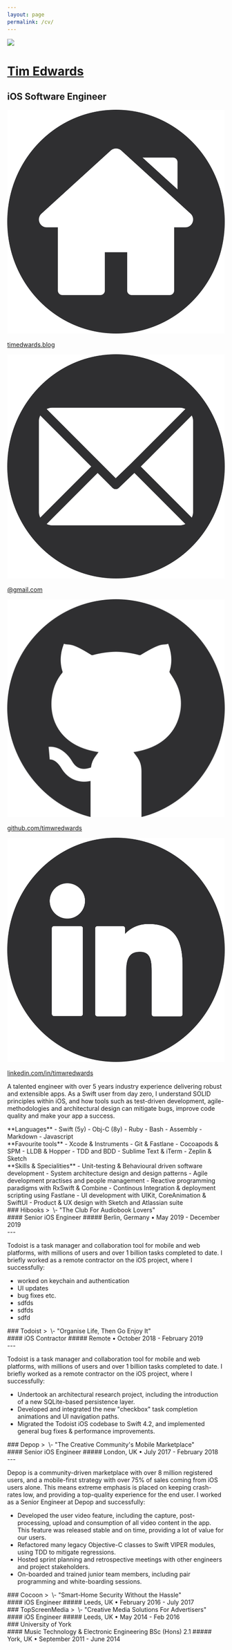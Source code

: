 ```yaml
---
layout: page
permalink: /cv/
---
```


<link rel="stylesheet" href="/assets/cv.css">

<!-- HEADER -->
<div class="header">

<a class="image" href="https://www.timedwards.blog" target=_blank>
	<img src="https://avatars0.githubusercontent.com/u/10256125">
</a>

<div class="titles">
<a href="https://www.timedwards.blog" target=_blank>
<h1>Tim Edwards</h1>
</a>
<h2>iOS Software Engineer</h2>
</div>

<div class="contact">
<a class="website" href="https://www.timedwards.blog" target=_blank>
	<img src="/images/website.svg">
	<p>timedwards.blog</p>
</a>
<a class="email" href="https://www.timedwards.blog/contact" target=_blank>
	<img src="/images/email.svg">
	<p>@gmail.com</p>
</a>
<a class="github" href="https://github.com/timwredwards" target=_blank>
	<img src="/images/github.svg">
	<p>github.com/timwredwards</p>
</a>
<a class="linkedin" href="https://www.linkedin.com/in/timwredwards" target=_blank>
	<img src="/images/linkedin.svg">
	<p>linkedin.com/in/timwredwards</p>
</a>
</div>

</div>

<!-- BIO -->
A talented engineer with over 5 years industry experience delivering robust and extensible apps. As a Swift user from day zero, I understand SOLID principles within iOS, and how tools such as test-driven development, agile-methodologies and architectural design can mitigate bugs, improve code quality and make your app a success.

<!-- SKILLS  -->
<div class="skills">
<div class="section" markdown="1">
**Languages**
- Swift (5y)
- Obj-C (8y)
- Ruby
- Bash
- Assembly
- Markdown
- Javascript
</div>

<div class="section" markdown="1">
**Favourite tools**
- Xcode & Instruments
- Git & Fastlane
- Cocoapods & SPM
- LLDB & Hopper
- TDD and BDD
- Sublime Text & iTerm
- Zeplin & Sketch
</div>

<div class="section" markdown="1">
**Skills & Specialities**
- Unit-testing & Behavioural driven software development
- System architecture design and design patterns
- Agile development practises and people management
- Reactive programming paradigms with RxSwift & Combine
- Continous Integration & deployment scripting using Fastlane
- UI development with UIKit, CoreAnimation & SwiftUI
- Product & UX design with Sketch and Atlassian suite
</div>
</div>

<!-- HIBOOKS -->
<div class="activity" markdown="1">

<div class="title" markdown="1">
### Hibooks
> &nbsp;\- "The Club For Audiobook Lovers"
</div>

<div class="details" markdown="1">
#### Senior iOS Engineer
##### Berlin, Germany • May 2019 - December 2019
</div>
---

Todoist is a task manager and collaboration tool for mobile and web platforms, with millions of users and over 1 billion tasks completed to date. I briefly worked as a remote contractor on the iOS project, where I successfully:
- worked on keychain and authentication
- UI updates
- bug fixes etc.
- sdfds
- sdfds
- sdfd

</div>

<!-- TODOIST -->
<div class="activity" markdown="1">

<div class="title" markdown="1">
### Todoist
> &nbsp;\- "Organise Life, Then Go Enjoy It"
</div>

<div class="details" markdown="1">
#### iOS Contractor
##### Remote • October 2018 - February 2019
</div>
---

Todoist is a task manager and collaboration tool for mobile and web platforms, with millions of users and over 1 billion tasks completed to date. I briefly worked as a remote contractor on the iOS project, where I successfully:
- Undertook an architectural research project, including the introduction of a new SQLite-based persistence layer.
- Developed and integrated the new "checkbox" task completion animations and UI navigation paths.
- Migrated the Todoist iOS codebase to Swift 4.2, and implemented general bug fixes & performance improvements.

</div>

<!-- DEPOP -->
<div class="activity" markdown="1">

<div class="title" markdown="1">
### Depop
> &nbsp;\- "The Creative Community's Mobile Marketplace"
</div>

<div class="details" markdown="1">
#### Senior iOS Engineer
##### London, UK • July 2017 - February 2018
</div>
---

Depop is a community-driven marketplace with over 8 million registered users, and a mobile-first strategy with over 75% of sales coming from iOS users alone. This means extreme emphasis is placed on keeping crash-rates low, and providing a top-quality experience for the end user. I worked as a Senior Engineer at Depop and successfully:
- Developed the user video feature, including the capture, post-processing, upload and consumption of all video content in the app. This feature was released stable and on time, providing a lot of value for our users.
- Refactored many legacy Objective-C classes to Swift VIPER modules, using TDD to mitigate regressions.
- Hosted sprint planning and retrospective meetings with other engineers and project stakeholders.
- On-boarded and trained junior team members, including pair programming and white-boarding sessions.

</div>


<!-- COCOON -->
<div class="activity" markdown="1">

<div class="title" markdown="1">
### Cocoon
> &nbsp;\- "Smart-Home Security Without the Hassle"
</div>

<div class="details" markdown="1">
#### iOS Engineer
##### Leeds, UK • February 2016 - July 2017
</div>

</div>

<!-- TSM -->
<div class="activity" markdown="1">

<div class="title" markdown="1">
### TopScreenMedia
> &nbsp;\- "Creative Media Solutions For Advertisers"
</div>

<div class="details" markdown="1">
#### iOS Engineer
##### Leeds, UK • May 2014 - Feb 2016
</div>

</div>

<!-- UNI -->
<div class="activity" markdown="1">

<div class="title" markdown="1">
### University of York
</div>

<div class="details" markdown="1">
#### Music Technology & Electronic Engineering BSc (Hons) 2.1
##### York, UK • September 2011 - June 2014
</div>

</div>
